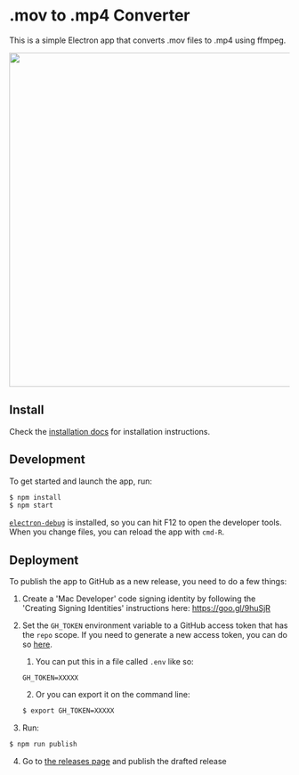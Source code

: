# .mov to .mp4 Converter

This is a simple Electron app that converts .mov files to .mp4 using ffmpeg.

<img width="600" src="https://user-images.githubusercontent.com/4718399/29245538-260cc8d2-7fab-11e7-8c9e-1a26676d1931.png">

## Install

Check the [installation docs](https://github.com/mblink/blob/master/doc/installation.md) for installation
instructions.

## Development

To get started and launch the app, run:

```bash
$ npm install
$ npm start
```

[`electron-debug`](https://github.com/sindresorhus/electron-debug) is installed, so you can hit F12 to open the
developer tools. When you change files, you can reload the app with `cmd-R`.

## Deployment

To publish the app to GitHub as a new release, you need to do a few things:

1. Create a 'Mac Developer' code signing identity by following the 'Creating Signing Identities' instructions here: https://goo.gl/9huSjR
2. Set the `GH_TOKEN` environment variable to a GitHub access token that has the `repo` scope. If you need to generate a new access token, you can do so
[here](https://github.com/settings/tokens/new).
    1. You can put this in a file called `.env` like so:
    ```
    GH_TOKEN=XXXXX
    ```

    2. Or you can export it on the command line:
    ```bash
    $ export GH_TOKEN=XXXXX
    ```
3. Run:
```bash
$ npm run publish
```
4. Go to [the releases page](https://github.com/mblink/mov-to-mp4-converter/releases) and publish the drafted
release
